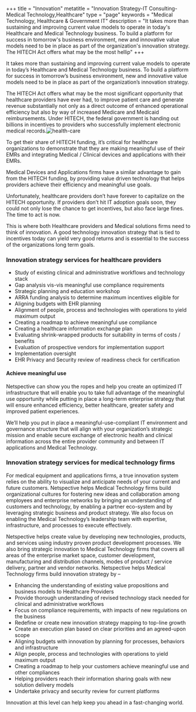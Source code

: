 +++
title = "Innovation"
metatitle = "Innovation Strategy-IT Consulting-Medical Technology,Healthcare"
type = "page"
keywords = "Medical Technology, Healthcare & Government IT"
description = "It takes more than sustaining and improving current value models to operate in today's Healthcare and Medical Technology business. To build a platform for success in tomorrow's business environment, new and innovative value models need to be in place as part of the organization's innovation strategy. The HITECH Act offers what may be the most hellip"
+++

It takes more than sustaining and improving current value models to operate in today’s Healthcare and Medical Technology business. To build a platform for success in tomorrow’s business environment, new and innovative value models need to be in place as part of the organization’s innovation strategy.

The HITECH Act offers what may be the most significant opportunity that healthcare providers have ever had, to improve patient care and generate revenue substantially not only as a direct outcome of enhanced operational efficiency but also by way of increased Medicare and Medicaid reimbursements. Under HITECH, the federal government is handing out billions in incentives to providers who successfully implement electronic medical records.![health-care](img/consulting-services/health-care.jpg#left)

To get their share of HITECH funding, it’s critical for healthcare organizations to demonstrate that they are making meaningful use of their EMRs and integrating Medical / Clinical devices and applications with their EMRs.

Medical Devices and Applications firms have a similar advantage to gain from the HITECH funding, by providing value driven technology that helps providers achieve their efficiency and meaningful use goals.

Unfortunately, healthcare providers don’t have forever to capitalize on the HITECH opportunity. If providers don’t hit IT adoption goals soon, they could not only lose the chance to get incentives, but also face large fines. The time to act is now.

This is where both Healthcare providers and Medical solutions firms need to think of innovation. A good technology innovation strategy that is tied to incentives today can yield very good returns and is essential to the success of the organizations long term goals.

### Innovation strategy services for healthcare providers
* Study of existing clinical and administrative workflows and technology stack
* Gap analysis vis-vis meaningful use compliance requirements
* Strategic planning and education workshop
* ARRA funding analysis to determine maximum incentives eligible for
* Aligning budgets with EHR planning
* Alignment of people, process and technologies with operations to yield maximum output
* Creating a roadmap to achieve meaningful use compliance
* Creating a healthcare information exchange plan
* Evaluating shrink-wrapped products for suitability in terms of costs / benefits
* Evaluation of prospective vendors for implementation support
* Implementation oversight
* EHR Privacy and Security review of readiness check for certification

#### Achieve meaningful use

Netspective can show you the ropes and help you create an optimized IT infrastructure that will enable you to take full advantage of the meaningful use opportunity while putting in place a long-term enterprise strategy that will ensure enhanced efficiency, better healthcare, greater safety and improved patient experiences.

We’ll help you put in place a meaningful-use-compliant IT environment and governance structure that will align with your organization’s strategic mission and enable secure exchange of electronic health and clinical information across the entire provider community and between IT applications and Medical Technology.

### Innovation strategy services for medical technology firms

For medical equipment and applications firms, a true innovation system relies on the ability to visualize and anticipate needs of your current and future customers. Netspective helps Medical Technology firms build organizational cultures for fostering new ideas and collaboration among employees and enterprise networks by bringing an understanding of customers and technology, by enabling a partner eco-system and by leveraging strategic business and product strategy. We also focus on enabling the Medical Technology’s leadership team with expertise, infrastructure, and processes to execute effectively.

Netspective helps create value by developing new technologies, products, and services using industry proven product development processes. We also bring strategic innovation to Medical Technology firms that covers all areas of the enterprise market space, customer development, manufacturing and distribution channels, modes of product / service delivery, partner and vendor networks. Netspective helps Medical Technology firms build innovation strategy by –

* Enhancing the understanding of existing value propositions and business models to Healthcare Providers
* Provide thorough understanding of revised technology stack needed for clinical and administrative workflows
* Focus on compliance requirements, with impacts of new regulations on the business
* Redefine or create new innovation strategy mapping to top-line growth
* Create an execution plan based on clear priorities and an agreed-upon scope
* Aligning budgets with innovation by planning for processes, behaviors and infrastructure
* Align people, process and technologies with operations to yield maximum output
* Creating a roadmap to help your customers achieve meaningful use and other compliances
* Helping providers reach their information sharing goals with new solution delivery models
* Undertake privacy and security review for current platforms

Innovation at this level can help keep you ahead in a fast-changing world.